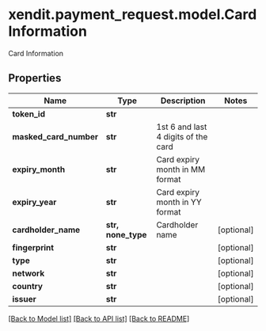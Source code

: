 # xendit.payment_request.model.CardInformation

Card Information

## Properties
| Name | Type | Description | Notes |
| ------------ | ------------- | ------------- | ------------- |
| **token_id** | **str** |  |  |
| **masked_card_number** | **str** | 1st 6 and last 4 digits of the card |  |
| **expiry_month** | **str** | Card expiry month in MM format |  |
| **expiry_year** | **str** | Card expiry month in YY format |  |
| **cardholder_name** | **str, none_type** | Cardholder name | [optional]  |
| **fingerprint** | **str** |  | [optional]  |
| **type** | **str** |  | [optional]  |
| **network** | **str** |  | [optional]  |
| **country** | **str** |  | [optional]  |
| **issuer** | **str** |  | [optional]  |


[[Back to Model list]](../README.md#documentation-for-models) [[Back to API list]](../README.md#documentation-for-api-endpoints) [[Back to README]](../README.md)



